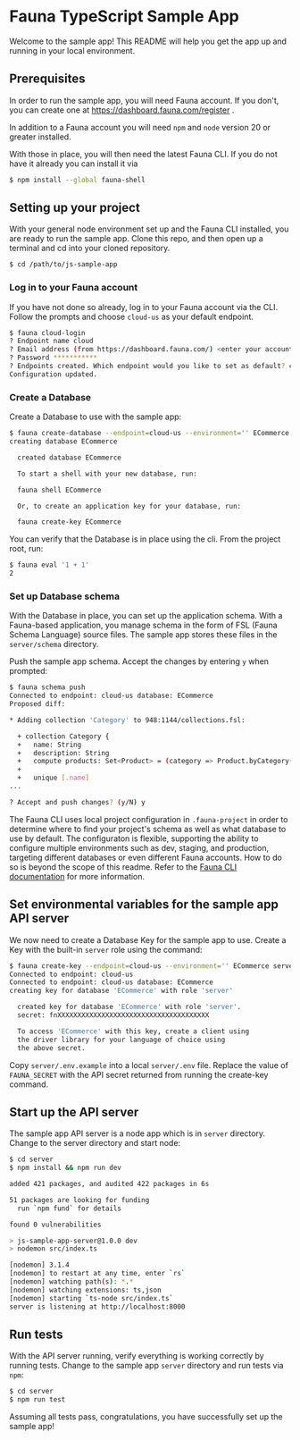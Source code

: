 # Fauna TypeScript Sample App

Welcome to the sample app! This README will help you get the app up and running
in your local environment.

## Prerequisites

In order to run the sample app, you will need Fauna account. If you don't, you
can create one at https://dashboard.fauna.com/register .

In addition to a Fauna account you will need `npm` and `node` version 20 or
greater installed.

With those in place, you will then need the latest Fauna CLI. If you do not have
it already you can install it via

```sh
$ npm install --global fauna-shell
```

## Setting up your project

With your general node environment set up and the Fauna CLI installed, you are
ready to run the sample app. Clone this repo, and then open up a terminal and cd
into your cloned repository.

```sh
$ cd /path/to/js-sample-app
```

### Log in to your Fauna account

If you have not done so already, log in to your Fauna account via the CLI.
Follow the prompts and choose `cloud-us` as your default endpoint.

```sh
$ fauna cloud-login
? Endpoint name cloud
? Email address (from https://dashboard.fauna.com/) <enter your account email>
? Password ***********
? Endpoints created. Which endpoint would you like to set as default? cloud-us
Configuration updated.
```

### Create a Database

Create a Database to use with the sample app:

```sh
$ fauna create-database --endpoint=cloud-us --environment='' ECommerce 
creating database ECommerce

  created database ECommerce

  To start a shell with your new database, run:

  fauna shell ECommerce

  Or, to create an application key for your database, run:

  fauna create-key ECommerce
```

You can verify that the Database is in place using the cli. From the project root, run:

```sh
$ fauna eval '1 + 1'
2
```

### Set up Database schema

With the Database in place, you can set up the application schema. With a
Fauna-based application, you manage schema in the form of FSL (Fauna Schema
Language) source files. The sample app stores these files in the `server/schema`
directory.

Push the sample app schema. Accept the changes by entering `y` when prompted:

```sh
$ fauna schema push
Connected to endpoint: cloud-us database: ECommerce
Proposed diff:

* Adding collection 'Category' to 948:1144/collections.fsl:

  + collection Category {
  +   name: String
  +   description: String
  +   compute products: Set<Product> = (category => Product.byCategory(category))
  + 
  +   unique [.name]
...

? Accept and push changes? (y/N) y
```

The Fauna CLI uses local project configuration in `.fauna-project` in order to
determine where to find your project's schema as well as what database to use by
default. The configuraton is flexible, supporting the ability to configure
multiple environments such as dev, staging, and production, targeting different
databases or even different Fauna accounts. How to do so is beyond the scope of
this readme. Refer to the [Fauna CLI
documentation](https://docs.fauna.com/fauna/current/tools/shell/) for more
information.

## Set environmental variables for the sample app API server

We now need to create a Database Key for the sample app to use. Create a Key
with the built-in `server` role using the command:

```sh
$ fauna create-key --endpoint=cloud-us --environment='' ECommerce server
Connected to endpoint: cloud-us
Connected to endpoint: cloud-us database: ECommerce
creating key for database 'ECommerce' with role 'server'

  created key for database 'ECommerce' with role 'server'.
  secret: fnXXXXXXXXXXXXXXXXXXXXXXXXXXXXXXXXXXXXXX

  To access 'ECommerce' with this key, create a client using
  the driver library for your language of choice using
  the above secret.
```

Copy `server/.env.example` into a local `server/.env` file. Replace the value of
`FAUNA_SECRET` with the API secret returned from running the create-key command.

## Start up the API server

The sample app API server is a node app which is in `server` directory. Change
to the server directory and start node:

```sh
$ cd server
$ npm install && npm run dev

added 421 packages, and audited 422 packages in 6s

51 packages are looking for funding
  run `npm fund` for details

found 0 vulnerabilities

> js-sample-app-server@1.0.0 dev
> nodemon src/index.ts

[nodemon] 3.1.4
[nodemon] to restart at any time, enter `rs`
[nodemon] watching path(s): *.*
[nodemon] watching extensions: ts,json
[nodemon] starting `ts-node src/index.ts`
server is listening at http://localhost:8000
```

## Run tests

With the API server running, verify everything is working correctly by running
tests. Change to the sample app `server` directory and run tests via `npm`:

```sh
$ cd server
$ npm run test
```

Assuming all tests pass, congratulations, you have successfully set up the
sample app!
